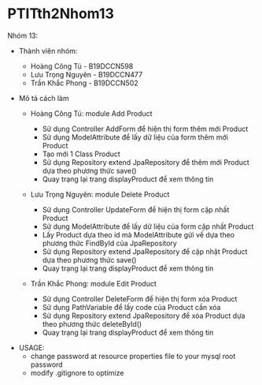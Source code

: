 # PTITth2Nhom13
Nhóm 13: 
- Thành viên nhóm: 
  + Hoàng Công Tú - B19DCCN598
  + Lưu Trọng Nguyên - B19DCCN477
  + Trần Khắc Phong - B19DCCN502
  
- Mô tả cách làm
  + Hoàng Công Tú: module Add Product
      + Sử dụng Controller AddForm để hiện thị form thêm mới Product
      + Sử dụng ModelAttribute để lấy dữ liệu của form thêm mới Product
      + Tạo mới 1 Class Product 
      + Sử dụng Repository extend JpaRepository để thêm mới Product dựa theo phương thức save()
      + Quay trạng lại trang displayProduct để xem thông tin

  + Lưu Trọng Nguyên: module Delete Product
      + Sử dụng Controller UpdateForm để hiện thị form cập nhất Product
      + Sử dụng ModelAttribute để lấy dữ liệu của form cập nhất Product
      + Lấy Product dựa theo id mà ModelAttribute gửi về dựa theo phương thức FindById của JpaRepository
      + Sử dụng Repository extend JpaRepository để cập nhật Product dựa theo phương thức save()
      + Quay trạng lại trang displayProduct để xem thông tin

  + Trần Khắc Phong: module Edit Product 
      + Sử dụng Controller DeleteForm để hiện thị form xóa Product
      + Sử dụng PathVariable để lấy code của Product cần xóa
      + Sử dụng Repository extend JpaRepository để xóa Product dựa theo phương thức deleteById() 
      + Quay trạng lại trang displayProduct để xem thông tin
* USAGE: 
    + change password at resource properties file to your mysql root password
    + modify .gitignore to optimize

